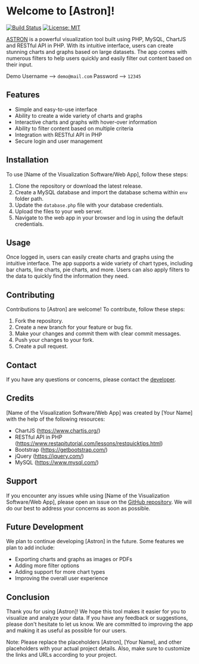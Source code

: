 # Welcome to [Astron]!

[![Build Status](https://travis-ci.org/github/ABHRADEEP800/Visualization-Dashboard.svg?branch=main)](https://travis-ci.org/github/ABHRADEEP800/Visualization-Dashboard)
[![License: MIT](https://img.shields.io/badge/License-MIT-yellow.svg)](https://opensource.org/licenses/MIT)

[ASTRON](https://astron.abhradeep.com/) is a powerful visualization tool built using PHP, MySQL, ChartJS and RESTful API in PHP. With its intuitive interface, users can create stunning charts and graphs based on large datasets. The app comes with numerous filters to help users quickly and easily filter out content based on their input.

Demo 
Username --> `demo@mail.com`
Password --> `12345`

## Features

- Simple and easy-to-use interface
- Ability to create a wide variety of charts and graphs
- Interactive charts and graphs with hover-over information
- Ability to filter content based on multiple criteria
- Integration with RESTful API in PHP
- Secure login and user management

## Installation

To use [Name of the Visualization Software/Web App], follow these steps:

1. Clone the repository or download the latest release.
2. Create a MySQL database and import the database schema within `env` folder path.
3. Update the `database.php` file with your database credentials.
4. Upload the files to your web server.
5. Navigate to the web app in your browser and log in using the default credentials.

## Usage

Once logged in, users can easily create charts and graphs using the intuitive interface. The app supports a wide variety of chart types, including bar charts, line charts, pie charts, and more. Users can also apply filters to the data to quickly find the information they need.

## Contributing

Contributions to [Astron] are welcome! To contribute, follow these steps:

1. Fork the repository.
2. Create a new branch for your feature or bug fix.
3. Make your changes and commit them with clear commit messages.
4. Push your changes to your fork.
5. Create a pull request.

<!-- ## License

[Name of the Visualization Software/Web App] is licensed under the MIT License. See the [LICENSE](https://github.com/username/repo/blob/main/LICENSE) file for more information. -->

## Contact

If you have any questions or concerns, please contact the [developer](mailto:hello@abhradeep.com).

## Credits

[Name of the Visualization Software/Web App] was created by [Your Name] with the help of the following resources:

- ChartJS (https://www.chartjs.org/)
- RESTful API in PHP (https://www.restapitutorial.com/lessons/restquicktips.html)
- Bootstrap (https://getbootstrap.com/)
- jQuery (https://jquery.com/)
- MySQL (https://www.mysql.com/)

## Support

If you encounter any issues while using [Name of the Visualization Software/Web App], please open an issue on the [GitHub repository](https://github.com/ABHRADEEP800/Visualization-Dashboard/issues). We will do our best to address your concerns as soon as possible.

## Future Development

We plan to continue developing [Astron] in the future. Some features we plan to add include:

- Exporting charts and graphs as images or PDFs
- Adding more filter options
- Adding support for more chart types
- Improving the overall user experience

## Conclusion

Thank you for using [Astron]! We hope this tool makes it easier for you to visualize and analyze your data. If you have any feedback or suggestions, please don't hesitate to let us know. We are committed to improving the app and making it as useful as possible for our users.


Note: Please replace the placeholders [Astron], [Your Name], and other placeholders with your actual project details. Also, make sure to customize the links and URLs according to your project.

